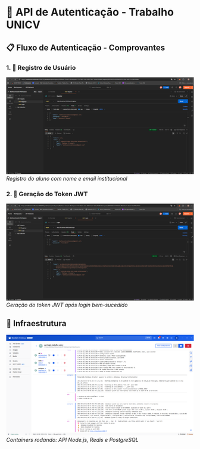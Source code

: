 # 🔐 API de Autenticação - Trabalho UNICV

## 📋 Fluxo de Autenticação - Comprovantes

### 1. 👤 Registro de Usuário
![Registro de Usuário](docs/Images/Registro-Usuario.png)
*Registro do aluno com nome e email institucional*

### 2. 🔐 Geração do Token JWT  
![Geração do Token JWT](docs/Images/Login-Usuario.png)
*Geração do token JWT após login bem-sucedido*

## 🐳 Infraestrutura
![Containers Docker](docs/Images/Docker-Rodando.png)
*Containers rodando: API Node.js, Redis e PostgreSQL*
